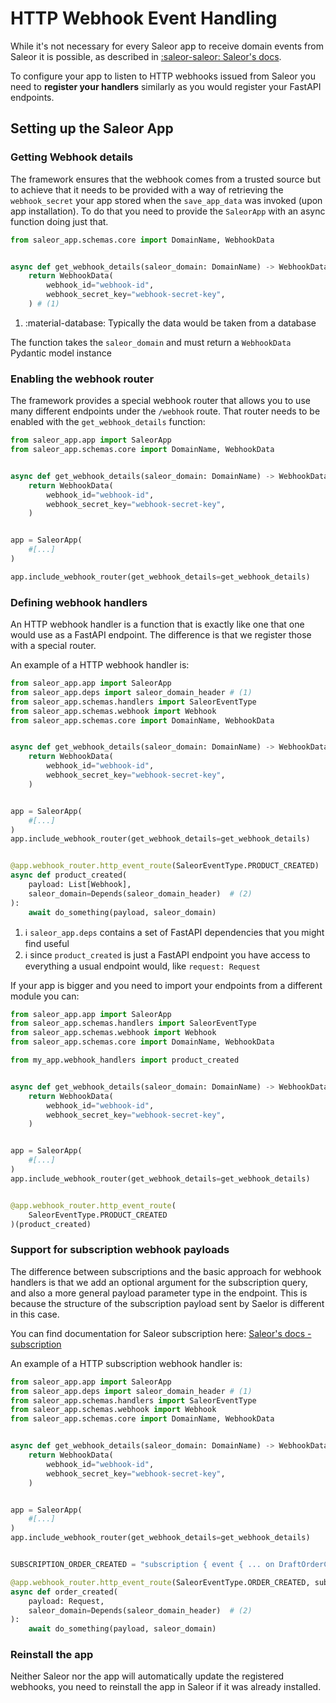 # HTTP Webhook Event Handling

While it's not necessary for every Saleor app to receive domain events from Saleor it is possible, as described in [:saleor-saleor: Saleor's docs](https://docs.saleor.io/docs/3.0/developer/extending#apps).

To configure your app to listen to HTTP webhooks issued from Saleor you need to **register your handlers** similarly as you would register your FastAPI endpoints.

## Setting up the Saleor App

### Getting Webhook details

The framework ensures that the webhook comes from a trusted source but to achieve that it needs to be provided with a way of retrieving the `webhook_secret` your app stored when the `save_app_data` was invoked (upon app installation). To do that you need to provide the `SaleorApp` with an async function doing just that.

```python linenums="1"
from saleor_app.schemas.core import DomainName, WebhookData


async def get_webhook_details(saleor_domain: DomainName) -> WebhookData:
    return WebhookData(
        webhook_id="webhook-id",
        webhook_secret_key="webhook-secret-key",
    ) # (1)

```

1. :material-database: Typically the data would be taken from a database

The function takes the `saleor_domain` and must return a `WebhookData` Pydantic model instance

### Enabling the webhook router

The framework provides a special webhook router that allows you to use many different endpoints under the `/webhook` route. That router needs to be enabled with the `get_webhook_details` function:

```python linenums="1" hl_lines="16"
from saleor_app.app import SaleorApp
from saleor_app.schemas.core import DomainName, WebhookData


async def get_webhook_details(saleor_domain: DomainName) -> WebhookData:
    return WebhookData(
        webhook_id="webhook-id",
        webhook_secret_key="webhook-secret-key",
    )


app = SaleorApp(
    #[...]
)

app.include_webhook_router(get_webhook_details=get_webhook_details)
```
### Defining webhook handlers

An HTTP webhook handler is a function that is exactly like one that one would use as a FastAPI endpoint. The difference is that we register those with a special router.

An example of a HTTP webhook handler is:

```python linenums="1" hl_lines="21-26"
from saleor_app.app import SaleorApp
from saleor_app.deps import saleor_domain_header # (1)
from saleor_app.schemas.handlers import SaleorEventType
from saleor_app.schemas.webhook import Webhook
from saleor_app.schemas.core import DomainName, WebhookData


async def get_webhook_details(saleor_domain: DomainName) -> WebhookData:
    return WebhookData(
        webhook_id="webhook-id",
        webhook_secret_key="webhook-secret-key",
    )


app = SaleorApp(
    #[...]
)
app.include_webhook_router(get_webhook_details=get_webhook_details)


@app.webhook_router.http_event_route(SaleorEventType.PRODUCT_CREATED)
async def product_created(
    payload: List[Webhook],
    saleor_domain=Depends(saleor_domain_header)  # (2)
):
    await do_something(payload, saleor_domain)
```

1. :information_source: `saleor_app.deps` contains a set of FastAPI dependencies that you might find useful
2. :information_source: since `product_created` is just a FastAPI endpoint you have access to everything a usual endpoint would, like `request: Request`

If your app is bigger and you need to import your endpoints from a different module you can:

```python linenums="1" hl_lines="6 22-26"
from saleor_app.app import SaleorApp
from saleor_app.schemas.handlers import SaleorEventType
from saleor_app.schemas.webhook import Webhook
from saleor_app.schemas.core import DomainName, WebhookData

from my_app.webhook_handlers import product_created


async def get_webhook_details(saleor_domain: DomainName) -> WebhookData:
    return WebhookData(
        webhook_id="webhook-id",
        webhook_secret_key="webhook-secret-key",
    )


app = SaleorApp(
    #[...]
)
app.include_webhook_router(get_webhook_details=get_webhook_details)


@app.webhook_router.http_event_route(
    SaleorEventType.PRODUCT_CREATED
)(product_created)
```

### Support for subscription webhook payloads

The difference between subscriptions and the basic approach for webhook handlers is that we add an optional argument for the subscription query, and also a more general payload parameter type in the endpoint. This is because the structure of the subscription payload sent by Saelor is different in this case.

You can find documentation for Saleor subscription here: [Saleor's docs - subscription](https://docs.saleor.io/docs/3.0/developer/extending/apps/subscription-webhook-payloads)

An example of a HTTP subscription webhook handler is:

```python linenums="1" hl_lines="21-26"
from saleor_app.app import SaleorApp
from saleor_app.deps import saleor_domain_header # (1)
from saleor_app.schemas.handlers import SaleorEventType
from saleor_app.schemas.webhook import Webhook
from saleor_app.schemas.core import DomainName, WebhookData


async def get_webhook_details(saleor_domain: DomainName) -> WebhookData:
    return WebhookData(
        webhook_id="webhook-id",
        webhook_secret_key="webhook-secret-key",
    )


app = SaleorApp(
    #[...]
)
app.include_webhook_router(get_webhook_details=get_webhook_details)


SUBSCRIPTION_ORDER_CREATED = "subscription { event { ... on DraftOrderCreated { order { id status created } } } }"

@app.webhook_router.http_event_route(SaleorEventType.ORDER_CREATED, subscription_query=SUBSCRIPTION_ORDER_CREATED)
async def order_created(
    payload: Request,
    saleor_domain=Depends(saleor_domain_header)  # (2)
):
    await do_something(payload, saleor_domain)
```

### Reinstall the app

Neither Saleor nor the app will automatically update the registered webhooks, you need to reinstall the app in Saleor if it was already installed.
